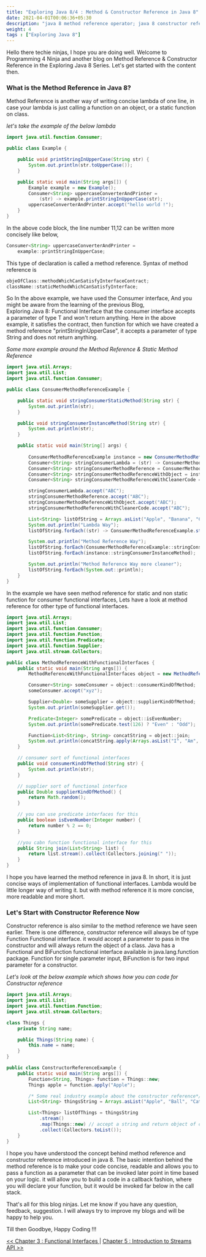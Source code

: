 ```yaml
---
title: "Exploring Java 8/4 : Method & Constructor Reference in Java 8"
date: 2021-04-01T00:06:36+05:30
description: "java 8 method reference operator; java 8 constructor reference operator; double colan operator in java 8; :: operator in java 8"
weight: 4
tags : ["Exploring Java 8"]
---
```


Hello there techie ninjas, I hope you are doing well. 
Welcome to Programming 4 Ninja and another blog on Method Reference & Constructor Reference in the Exploring Java 8 Series. 
Let's get started with the content then.


### What is the Method Reference in Java 8?
Method Reference is another way of writing concise lambda of one line, in case your lambda is just calling a 
function on an object, or a static function on class. 

*let's take the example of the below lambda*

```java
import java.util.function.Consumer;

public class Example {

    public void printStringInUpperCase(String str) {
        System.out.println(str.toUpperCase());
    }

    public static void main(String args[]) {
        Example example = new Example();
        Consumer<String> uppercaseConverterAndPrinter = 
            (str) -> example.printStringInUpperCase(str);
        uppercaseConverterAndPrinter.accept("hello world !");
    }
}
```


In the above code block, the line number 11,12 can be written more concisely like below,

```java
Consumer<String> uppercaseConverterAndPrinter = 
    example::printStringInUpperCase;
```
This type of declaration is called a method reference. Syntax of method reference is

```java
objeOfClass::methodWhichCanSatisfyInterfaceContract;
className::staticMethodWhichCanSatisfyInterface;
```

So In the above example, we have used the Consumer interface, And you might be aware from the learning of the previous Blog,  
Exploring Java 8: Functional Interface that the consumer interface accepts a parameter of type T and won't return anything. 
Here in the above example, it satisfies the contract, then function for which we have created a method reference "printStringInUpperCase", 
it accepts a parameter of type String and does not return anything.

*Some more example around the Method Reference & Static Method Reference*
```java
import java.util.Arrays;
import java.util.List;
import java.util.function.Consumer;

public class ConsumerMethodReferenceExample {

    public static void stringConsumerStaticMethod(String str) {
        System.out.println(str);
    }

    public void stringConsumerInstanceMethod(String str) {
        System.out.println(str);
    }

    public static void main(String[] args) {
        
        ConsumerMethodReferenceExample instance = new ConsumerMethodReferenceExample();
        Consumer<String> stringConsumerLambda = (str) -> ConsumerMethodReferenceExample.stringConsumerStaticMethod(str);
        Consumer<String> stringConsumerMethodReference = ConsumerMethodReferenceExample::stringConsumerStaticMethod;
        Consumer<String> stringConsumerMethodReferenceWithObject = instance::stringConsumerInstanceMethod;
        Consumer<String> stringConsumerMethodReferenceWithCleanerCode = System.out::println;

        stringConsumerLambda.accept("ABC");
        stringConsumerMethodReference.accept("ABC");
        stringConsumerMethodReferenceWithObject.accept("ABC");
        stringConsumerMethodReferenceWithCleanerCode.accept("ABC");

        List<String> listOfString = Arrays.asList("Apple", "Banana", "Cat", "Dog");
        System.out.println("Lambda Way");
        listOfString.forEach((str) -> ConsumerMethodReferenceExample.stringConsumerStaticMethod(str));

        System.out.println("Method Reference Way");
        listOfString.forEach(ConsumerMethodReferenceExample::stringConsumerStaticMethod);
        listOfString.forEach(instance::stringConsumerInstanceMethod);

        System.out.println("Method Reference Way more cleaner");
        listOfString.forEach(System.out::println);
    }
}
```

In the example we have seen method reference for static and non static function for consumer functional interfaces, 
Lets have a look at method reference for other type of functional interfaces.

```java
import java.util.Arrays;
import java.util.List;
import java.util.function.Consumer;
import java.util.function.Function;
import java.util.function.Predicate;
import java.util.function.Supplier;
import java.util.stream.Collectors;

public class MethodReferenceWithFunctionalInterfaces {
    public static void main(String args[]) {
        MethodReferenceWithFunctionalInterfaces object = new MethodReferenceWithFunctionalInterfaces();

        Consumer<String> someConsumer = object::consumerKindOfMethod;
        someConsumer.accept("xyz");

        Supplier<Double> someSupplier = object::supplierKindOfMethod;
        System.out.println(someSupplier.get());

        Predicate<Integer> somePredicate = object::isEvenNumber;
        System.out.println(somePredicate.test(126) ? "Even" : "Odd");

        Function<List<String>, String> concatString = object::join;
        System.out.println(concatString.apply(Arrays.asList("I", "Am", "Java", "Ninja")));
    }

    // consumer sort of functional interfaces
    public void consumerKindOfMethod(String str) {
        System.out.println(str);
    }

    // supplier sort of functional interface
    public Double supplierKindOfMethod() {
        return Math.random();
    }

    // you can use predicate interfaces for this
    public boolean isEvenNumber(Integer number) {
        return number % 2 == 0;
    }

    //you cabn function functional interface for this
    public String join(List<String> list) {
        return list.stream().collect(Collectors.joining(" "));
    }
}
```

I hope you have learned the method reference in java 8. In short, it is just concise ways of implementation of functional interfaces. 
Lambda would be little longer way of writing it. but with method reference it is more concise, more readable and more short.

### Let's Start with Constructor Reference Now
Constructor reference is also similar to the method reference we have seen earlier.
There is one difference, constructor reference will always be of type Function Functional interface. 
it would accept a parameter to pass in the constructor and will always return the object of a class. 
Java has a Functional and BiFunction functional interface available in java.lang.function package. 
Function for single parameter input, BiFunction is for two input parameter for a constructor.

*Let's look at the below example which shows how you can code for Constructor reference*
```java
import java.util.Arrays;
import java.util.List;
import java.util.function.Function;
import java.util.stream.Collectors;

class Things {
    private String name;

    public Things(String name) {
        this.name = name;
    }
}

public class ConstructorReferenceExample {
    public static void main(String args[]) {
        Function<String, Things> function = Things::new;
        Things apple = function.apply("Apple");

        /* Some real industry example about the constructor reference*/
        List<String> thingsString = Arrays.asList("Apple", "Ball", "Cat", "Dog", "Egg");

        List<Things> listOfThings = thingsString
            .stream()
            .map(Things::new) // accept a string and return object of class Things
            .collect(Collectors.toList());
    }
}
```

I hope you have understood the concept behind method reference and constructor reference introduced in java 8. 
The basic intention behind the method reference is to make your code concise, 
readable and allows you to pass a function as a parameter that can be invoked later point in time based on your logic.
it will allow you to build a code in a callback fashion, where you will declare your function, 
but it would be invoked far below in the call stack.


That's all for this blog ninjas. Let me know if you have any question, feedback, suggestion. 
I will always try to improve my blogs and will be happy to help you.

Till then Goodbye, Happy Coding !!!


[<< Chapter 3 : Functional Interfaces ](/exploringjava8/chapter3/) | [Chapter 5 : Introduction to Streams API >> ](/exploringjava8/chapter5/)
